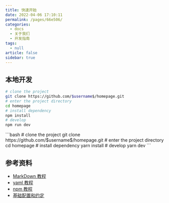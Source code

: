 ```yaml
---
title: 快速开始
date: 2022-04-06 17:10:11
permalink: /pages/66e506/
categories: 
  - docs
  - 关于我们
  - 开发指南
tags: 
  - null
article: false
sidebar: true
---
```




## 本地开发



<code-group>
  <code-block title="npm" active>

```bash
# clone the project
git clone https://github.com/$username$/homepage.git
# enter the project directory
cd homepage
# install dependency
npm install 
# develop
npm run dev 
```
  </code-block>

  <code-block title="yarn">
```bash
# clone the project
git clone https://github.com/$username$/homepage.git
# enter the project directory
cd homepage
# install dependency
yarn install
# develop
yarn dev
```
  </code-block>
</code-group>


## 参考资料

- [MarkDown 教程](http://www.litunix.org/pages/54e58e/) 
- [yaml 教程](http://www.litunix.org/pages/41b6cc/) 
- [npm 教程](http://www.litunix.org/pages/b9b976/) 
- [基础配置和约定](/pages/289220/)



